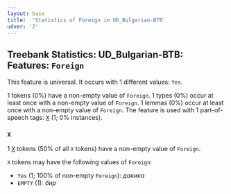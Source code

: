 ```yaml
---
layout: base
title:  'Statistics of Foreign in UD_Bulgarian-BTB'
udver: '2'
---
```


## Treebank Statistics: UD_Bulgarian-BTB: Features: `Foreign`

This feature is universal.
It occurs with 1 different values: `Yes`.

1 tokens (0%) have a non-empty value of `Foreign`.
1 types (0%) occur at least once with a non-empty value of `Foreign`.
1 lemmas (0%) occur at least once with a non-empty value of `Foreign`.
The feature is used with 1 part-of-speech tags: <tt><a href="bg_btb-pos-X.html">X</a></tt> (1; 0% instances).

### `X`

1 <tt><a href="bg_btb-pos-X.html">X</a></tt> tokens (50% of all `X` tokens) have a non-empty value of `Foreign`.

`X` tokens may have the following values of `Foreign`:

* `Yes` (1; 100% of non-empty `Foreign`): <em>дакика</em>
* `EMPTY` (1): <em>бир</em>

